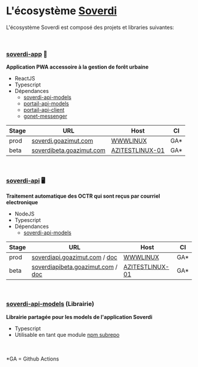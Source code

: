 # L'écosystème [Soverdi](https://soverdi.org/)

L'écosystème Soverdi est composé des projets et libraries suivantes:

<br>

### [soverdi-app](https://github.com/soverdi/soverdi-app) 	:iphone:
**Application PWA accessoire à la gestion de forêt urbaine**
- ReactJS
- Typescript
- Dépendances
    - [soverdi-api-models](https://github.com/soverdi/soverdi-api-models)
    - [portail-api-models](https://github.com/GOAzimut/portail-api-models)
    - [portail-api-client](https://github.com/GOAzimut/portail-api-client)
    - [gonet-messenger](https://github.com/GOAzimut/gonet-messenger)
  
| Stage | URL | Host | CI |
| --- | --- | --- | --- |
| prod | [soverdi.goazimut.com](https://soverdi.goazimut.com/) | [WWWLINUX](192.168.106.32) | GA* |
| beta | [soverdibeta.goazimut.com](https://soverdibeta.goazimut.com/) | [AZITESTLINUX-01](192.168.106.34) | GA*|

<br>

### [soverdi-api](https://github.com/soverdi/soverdi-api) :desktop_computer:
**Traitement automatique des OCTR qui sont reçus par courriel electronique**
- NodeJS
- Typescript
- Dépendances
    - [soverdi-api-models](https://github.com/soverdi/soverdi-api-models)
  
| Stage | URL | Host | CI |
| --- | --- | --- | --- |
| prod | [soverdiapi.goazimut.com](https://soverdiapi.goazimut.com/) / [doc](https://soverdiapi.goazimut.com/doc) | [WWWLINUX](192.168.106.32) | GA* |
| beta | [soverdiapibeta.goazimut.com](https://soverdiapibeta.goazimut.com/)  / [doc](https://soverdiapibeta.goazimut.com/doc) | [AZITESTLINUX-01](192.168.106.34) | GA*|

<br>

### [soverdi-api-models](https://github.com/soverdi/soverdi-api-models) (Librairie)
**Librairie partagée pour les models de l'application Soverdi**
- Typescript
- Utilisable en tant que module [npm subrepo](https://github.com/GOAzimut/.github-private/blob/main/profile/NPM_SUBREPO.md)

<br>
<br>
*GA = Github Actions
<br>
<br>
